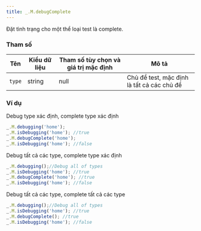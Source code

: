```yaml
---
title: _.M.debugComplete
---
```


Đặt tình trạng cho một thể loại test là complete. 

### Tham số
<table class="table table-striped">
    <thead>
    <tr>
        <th>Tên</th>
        <th>Kiểu dữ liệu</th>
        <th>Tham số tùy chọn và giá trị mặc định</th>
        <th>Mô tả</th>
    </tr>
    </thead>
    <tbody>
    <tr>
        <td><code>type</code></td>
        <td>string</td>
        <td>null</td>
        <td>Chủ đề test, mặc định là tất cả các chủ đề</td>
    </tr>
    </tbody>
</table>

### Ví dụ
Debug type xác định, complete type xác định
```js
_.M.debugging('home');
_.M.isDebugging('home'); //true
_.M.debugComplete('home');
_.M.isDebugging('home'); //false
```

Debug tất cả các type, complete type xác định

```js
_.M.debugging();//Debug all of types
_.M.isDebugging('home'); //true
_.M.debugComplete('home'); //true
_.M.isDebugging('home'); //false
```

Debug tất cả các type, complete tất cả các type

```js
_.M.debugging();//Debug all of types
_.M.isDebugging('home'); //true
_.M.debugComplete(); //true
_.M.isDebugging('home'); //false
```


